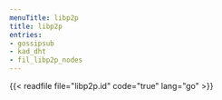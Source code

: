 ```yaml
---
menuTitle: libp2p
title: libp2p
entries:
- gossipsub
- kad_dht
- fil_libp2p_nodes
---
```


{{< readfile file="libp2p.id" code="true" lang="go" >}}
